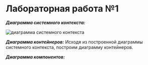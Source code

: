 # Лабораторная работа №1

___Диаграмма системного контекста:___

![диаграмма системного контекста](https://github.com/Vadim-Charming-Concerts/HSE_Labs_Software_Architecture_/assets/100124384/a137893f-cd53-4bc0-ac33-6e02be1a4481)

___Диаграмма контейнеров:___
Исходя из построенной диаграммы системного контекста, построим диаграмму контейнеров.

___Диаграмма компонентов:___
